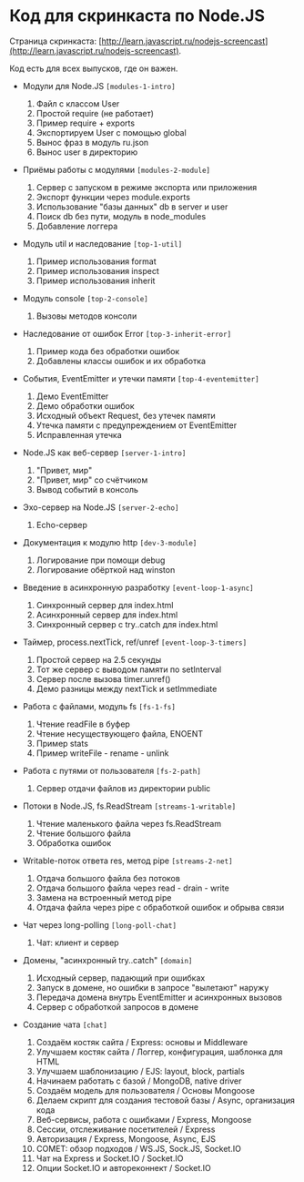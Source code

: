 # Код для скринкаста по Node.JS

Страница скринкаста: [http://learn.javascript.ru/nodejs-screencast](http://learn.javascript.ru/nodejs-screencast).

Код есть для всех выпусков, где он важен.

- Модули для Node.JS `[modules-1-intro]`
  1. Файл с классом User
  2. Простой require (не работает)
  3. Пример require + exports 
  4. Экспортируем User с помощью global
  5. Вынос фраз в модуль ru.json
  6. Вынос user в директорию

- Приёмы работы с модулями `[modules-2-module]`
  1. Сервер с запуском в режиме экспорта или приложения 
  2. Экспорт функции через module.exports
  3. Использование "базы данных" db в server и user
  4. Поиск db без пути, модуль в node_modules
  5. Добавление логгера

- Модуль util и наследование `[top-1-util]`
  1. Пример использования format
  2. Пример использования inspect
  3. Пример использования inherit

- Модуль console `[top-2-console]`
  1. Вызовы методов консоли

- Наследование от ошибок Error `[top-3-inherit-error]`
  1. Пример кода без обработки ошибок
  2. Добавлены классы ошибок и их обработка

- События, EventEmitter и утечки памяти `[top-4-eventemitter]`
  1. Демо EventEmitter
  2. Демо обработки ошибок
  3. Исходный объект Request, без утечек памяти
  4. Утечка памяти с предупреждением от EventEmitter
  5. Исправленная утечка 

- Node.JS как веб-сервер `[server-1-intro]`
  1. "Привет, мир"
  2. "Привет, мир" со счётчиком
  3. Вывод событий в консоль

- Эхо-сервер на Node.JS `[server-2-echo]`
  1. Echo-сервер

- Документация к модулю http `[dev-3-module]`
  1. Логирование при помощи debug
  2. Логирование обёрткой над winston

- Введение в асинхронную разработку `[event-loop-1-async]`
  1. Синхронный сервер для index.html
  2. Асинхронный сервер для index.html
  3. Синхронный сервер с try..catch для index.html

- Таймер, process.nextTick, ref/unref `[event-loop-3-timers]`
  1. Простой сервер на 2.5 секунды
  2. Тот же сервер с выводом памяти по setInterval
  3. Сервер после вызова timer.unref()
  4. Демо разницы между nextTick и setImmediate

- Работа с файлами, модуль fs `[fs-1-fs]`
  1. Чтение readFile в буфер
  2. Чтение несуществующего файла, ENOENT
  3. Пример stats
  4. Пример writeFile - rename - unlink

- Работа с путями от пользователя `[fs-2-path]`
  1. Сервер отдачи файлов из директории public

- Потоки в Node.JS, fs.ReadStream `[streams-1-writable]`
  1. Чтение маленького файла через fs.ReadStream
  2. Чтение большого файла
  3. Обработка ошибок

- Writable-поток ответа res, метод pipe `[streams-2-net]`
  1. Отдача большого файла без потоков
  2. Отдача большого файла через read - drain - write
  3. Замена на встроенный метод pipe
  4. Отдача файла через pipe с обработкой ошибок и обрыва связи

- Чат через long-polling `[long-poll-chat]`
  1. Чат: клиент и сервер

- Домены, "асинхронный try..catch" `[domain]`
  1. Исходный сервер, падающий при ошибках
  2. Запуск в домене, но ошибки в запросе "вылетают" наружу
  3. Передача домена внутрь EventEmitter и асинхронных вызовов
  4. Сервер с обработкой запросов в домене

- Создание чата `[chat]`
  1. Создаём костяк сайта / Express: основы и Middleware
  2. Улучшаем костяк сайта / Логгер, конфигурация, шаблонка для HTML
  3. Улучшаем шаблонизацию / EJS: layout, block, partials
  4. Начинаем работать с базой  / MongoDB, native driver
  5. Создаём модель для пользователя / Основы Mongoose
  6. Делаем скрипт для создания тестовой базы / Async, организация кода
  7. Веб-сервисы, работа с ошибками / Express, Mongoose
  8. Сессии, отслеживание посетителей / Express
  9. Авторизация / Express, Mongoose, Async, EJS
  10. COMET: обзор подходов / WS.JS, Sock.JS, Socket.IO
  11. Чат на Express и Socket.IO / Socket.IO
  12. Опции Socket.IO и автореконнект / Socket.IO
  


